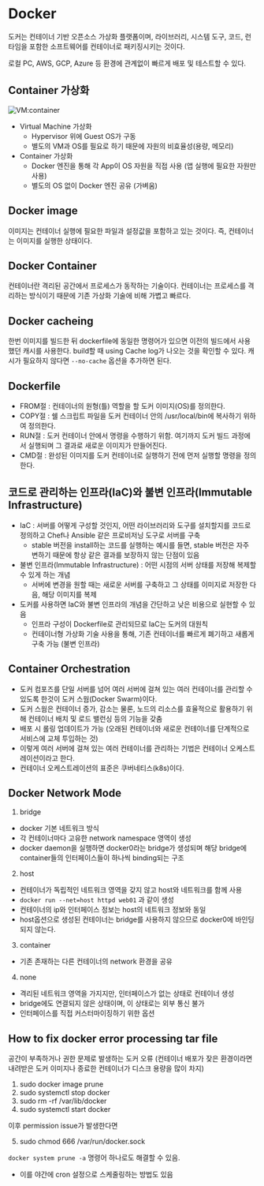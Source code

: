 # Docker

도커는 컨테이너 기반 오픈소스 가상화 플랫폼이며,
라이브러리, 시스템 도구, 코드, 런타임을 포함한 소프트웨어를 컨테이너로 패키징시키는 것이다.

로컬 PC, AWS, GCP, Azure 등 환경에 관계없이 빠르게 배포 및 테스트할 수 있다.

## Container 가상화
![VM:container](https://images.contentstack.io/v3/assets/blt300387d93dabf50e/bltb6200bc085503718/5e1f209a63d1b6503160c6d5/containers-vs-virtual-machines.jpg)

- Virtual Machine 가상화
  - Hypervisor 위에 Guest OS가 구동
  - 별도의 VM과 OS를 필요로 하기 때문에 자원의 비효율성(용량, 메모리)
- Container 가상화
  - Docker 엔진을 통해 각 App이 OS 자원을 직접 사용 (앱 실행에 필요한 자원만 사용)
  - 별도의 OS 없이 Docker 엔진 공유 (가벼움)


## Docker image

이미지는 컨테이너 실행에 필요한 파일과 설정값을 포함하고 있는 것이다. 즉, 컨테이너는 이미지를 실행한 상태이다.

## Docker Container

컨테이너란 격리된 공간에서 프로세스가 동작하는 기술이다. 컨테이너는 프로세스를 격리하는 방식이기 때문에 기존 가상화 기술에 비해 가볍고 빠르다.

## Docker cacheing

한번 이미지를 빌드한 뒤 dockerfile에 동일한 명령어가 있으면 이전의 빌드에서 사용했던 캐시를 사용한다. build할 때 using Cache log가 나오는 것을 확인할 수 있다. 캐시가 필요하지 않다면 `--no-cache` 옵션을 추가하면 된다.

## Dockerfile

- FROM절 : 컨테이너의 원형(틀) 역할을 할 도커 이미지(OS)를 정의한다.
- COPY절 : 쉘 스크립트 파일을 도커 컨테이너 안의 /usr/local/bin에 복사하기 위하여 정의한다.
- RUN절 : 도커 컨테이너 안에서 명령을 수행하기 위함. 여기까지 도커 빌드 과정에서 실행되며 그 결과로 새로운 이미지가 만들어진다.
- CMD절 : 완성된 이미지를 도커 컨테이너로 실행하기 전에 먼저 실행할 명령을 정의한다.

## 코드로 관리하는 인프라(IaC)와 불변 인프라(Immutable Infrastructure)

- IaC : 서버를 어떻게 구성할 것인지, 어떤 라이브러리와 도구를 설치할지를 코드로 정의하고 Chef나 Ansible 같은 프로비저닝 도구로 서버를 구축
  - stable 버전을 install하는 코드를 실행하는 예시를 들면, stable 버전은 자주 변하기 때문에 항상 같은 결과를 보장하지 않는 단점이 있음
- 불변 인프라(Immutable Infrastructure) : 어떤 시점의 서버 상태를 저장해 복제할 수 있게 하는 개념
  - 서버에 변경을 원할 때는 새로운 서버를 구축하고 그 상태를 이미지로 저장한 다음, 해당 이미지를 복제
- 도커를 사용하면 IaC와 불변 인프라의 개념을 간단하고 낮은 비용으로 실현할 수 있음
  - 인프라 구성이 Dockerfile로 관리되므로 IaC는 도커의 대원칙
  - 컨테이너형 가상화 기술 사용을 통해, 기존 컨테이너를 빠르게 폐기하고 새롭게 구축 가능 (불변 인프라)

## Container Orchestration

- 도커 컴포즈를 단일 서버를 넘어 여러 서버에 걸쳐 있는 여러 컨테이너를 관리할 수 있도록 한것이 도커 스웜(Docker Swarm)이다.
- 도커 스웜은 컨테이너 증가, 감소는 물론, 노드의 리소스를 효율적으로 활용하기 위해 컨테이너 배치 및 로드 밸런싱 등의 기능을 갖춤
- 배포 시 롤링 업데이트가 가능 (오래된 컨테이너와 새로운 컨테이너를 단계적으로 서비스에 교체 투입하는 것)
- 이렇게 여러 서버에 걸쳐 있는 여러 컨테이너를 관리하는 기법은 컨테이너 오케스트레이션이라고 한다.
- 컨테이너 오케스트레이션의 표준은 쿠버네티스(k8s)이다.

## Docker Network Mode

1. bridge
  - docker 기본 네트워크 방식
  - 각 컨테이너마다 고유한 network namespace 영역이 생성
  - docker daemon을 실행하면 docker0라는 bridge가 생성되며 해당 bridge에 container들의 인터페이스들이 하나씩 binding되는 구조
2. host
  - 컨테이너가 독립적인 네트워크 영역을 갖지 않고 host와 네트워크를 함께 사용
  - `docker run --net=host httpd web01` 과 같이 생성
  - 컨테이너의 ip와 인터페이스 정보는 host의 네트워크 정보와 동일
  - host옵션으로 생성된 컨테이너는 bridge를 사용하지 않으므로 docker0에 바인딩되지 않는다.
3. container
  - 기존 존재하는 다른 컨테이너의 network 환경을 공유
4. none
  - 격리된 네트워크 영역을 가지지만, 인터페이스가 없는 상태로 컨테이너 생성
  - bridge에도 연결되지 않은 상태이며, 이 상태로는 외부 통신 불가
  - 인터페이스를 직접 커스터마이징하기 위한 옵션

## How to fix docker error processing tar file

공간이 부족하거나 권한 문제로 발생하는 도커 오류 (컨테이너 배포가 잦은 환경이라면 내려받은 도커 이미지나 종료한 컨테이너가 디스크 용량을 많이 차지)

1. sudo docker image prune
2. sudo systemctl stop docker
3. sudo rm -rf /var/lib/docker
4. sudo systemctl start docker

이후 permission issue가 발생한다면

5. sudo chmod 666 /var/run/docker.sock

`docker system prune -a` 명령어 하나로도 해결할 수 있음.
  - 이를 야간에 cron 설정으로 스케줄링하는 방법도 있음

